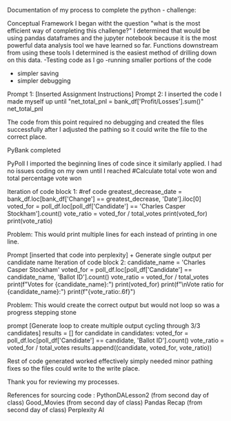 Documentation of my process to complete the python - challenge:

Conceptual Framework I began witht the question "what is the most efficient way of completing this challenge?"
I determined that would be using pandas dataframes and the jupyter notebook because it is the most powerful data analysis tool we have learned so far.
Functions downstream from using these tools I determined is the easiest method of drilling down on this data.
  -Testing code as I go
  -running smaller portions of the code
  - simpler saving
  - simpler debugging

Prompt 1: [Inserted Assignment Instructions]
Prompt 2: I inserted the code I made myself up until 
"net_total_pnl = bank_df['Profit/Losses'].sum()"
net_total_pnl

The code from this point required no debugging and created the files successfully after I adjusted the pathing so it could write the file to the correct place.

PyBank completed

PyPoll
I imported the beginning lines of code since it similarly applied.
I had no issues coding on my own until I reached #Calculate total vote won and total percentage vote won

Iteration of code block 1:
#ref code greatest_decrease_date = bank_df.loc[bank_df['Change'] == greatest_decrease, 'Date'].iloc[0]
voted_for = poll_df.loc[poll_df['Candidate'] == 'Charles Casper Stockham'].count()
vote_ratio = voted_for / total_votes
print(voted_for)
print(vote_ratio)

Problem: This would print multiple lines for each instead of printing in one line.

Prompt [inserted that code into perplexity] + Generate single output per candidate name
Iteration of code block 2:
candidate_name = 'Charles Casper Stockham'
voted_for = poll_df.loc[poll_df['Candidate'] == candidate_name, 'Ballot ID'].count()
vote_ratio = voted_for / total_votes
print(f"Votes for {candidate_name}:")
print(voted_for)
print(f"\nVote ratio for {candidate_name}:")
print(f"{vote_ratio:.6f}")

Problem: This would create the correct output but would not loop so was a progress stepping stone

prompt [Generate loop to create multiple output cycling through 3/3 candidates]
results = []
for candidate in candidates:
    voted_for = poll_df.loc[poll_df['Candidate'] == candidate, 'Ballot ID'].count()
    vote_ratio = voted_for / total_votes
    results.append((candidate, voted_for, vote_ratio))

Rest of code generated worked effectively simply needed minor pathing fixes so the files could write to the write place.

Thank you for reviewing my processes.

References for sourcing code : 
PythonDALesson2 (from second day of class)
Good_Movies (from second day of class)
Pandas Recap (from second day of class)
Perplexity AI

